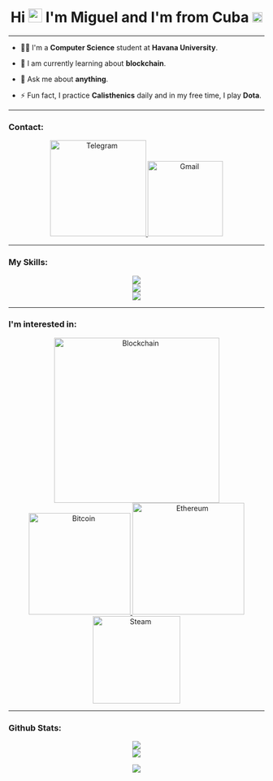 <h1 align="center">
  Hi <img src="https://media.giphy.com/media/hvRJCLFzcasrR4ia7z/giphy.gif" height="27"> I'm Miguel and I'm from Cuba <img src="https://cdn.countryflags.com/thumbs/cuba/flag-3d-250.png" height="20" />
</h1>

---


- 👨‍💻 I'm a **Computer Science** student at **Havana University**.

- 🌱 I am currently learning about **blockchain**.

- 💬 Ask me about **anything**.

- ⚡ Fun fact, I practice **Calisthenics** daily and in my free time, I play **Dota**.


---
  
  
### Contact:

<p align="center">
  <a href="https://t.me/nex25k">
    <img alt="Telegram" width="189px" src="https://img.shields.io/badge/Telegram-2CA5E0?style=for-the-badge&logo=telegram&logoColor=white" />
  </a>
  <a target="_blank" href="mailto:nex25k@gmail.com">
    <img  alt="Gmail" width="148px" src="https://img.shields.io/badge/Gmail-D14836?style=for-the-badge&logo=gmail&logoColor=white" />
  </a>
</p>


---


### My Skills:

<p align="center">
  <a href="https://skillicons.dev">
  <img src="https://skillicons.dev/icons?i=linux,vscode,github"/>
    <br/>
    <img src="https://skillicons.dev/icons?i=js,ts,html,css,git"/>
    <br/>
    <img src="https://skillicons.dev/icons?i=py,dotnet,cs"/>
  </a>
</p>


---


### I'm interested in:

<p align="center">
  <a href="https://github.com/alexandresanlim/Badges4-README.md-Profile">
    <img  alt="Blockchain" width="325px" src="https://img.shields.io/badge/Blockchain.com-121D33?logo=blockchaindotcom&logoColor=fff&style=for-the-badge"/>
    <img  alt="Bitcoin" width="200px" src="https://img.shields.io/badge/Bitcoin-000000?style=for-the-badge&logo=bitcoin&logoColor=white"/>
    <img  alt="Ethereum" width="220px" src="https://img.shields.io/badge/Ethereum-3C3C3D?style=for-the-badge&logo=Ethereum&logoColor=white"/>
    <img  alt="Steam" width="172px" src="https://img.shields.io/badge/Steam-000000?style=for-the-badge&logo=steam&logoColor=white"/>
  </a>
</p>


---


### Github Stats:
<p align="center">
  <a>
    <img src="https://github-readme-stats.vercel.app/api?username=josem-nex&theme=dark&show_icons=true&hide_border=true&bg_color=101010"/>
    <br />
    <img src="https://github-readme-stats.vercel.app/api/top-langs/?username=josem-nex&theme=dark&show_icons=true&hide_border=true&bg_color=101010"/>
  </a>
</p>
<p align="center">
  <a href="https://github.com/josem-nex">
    <img src="https://komarev.com/ghpvc/?username=josem-nex&color=red&style=for-the-badge)" />
  </a>
</p>

